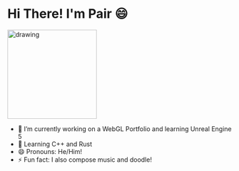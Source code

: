 # Hi There! I'm Pair 😄
<img src="https://user-images.githubusercontent.com/13032795/143080088-cd726866-f54e-48f5-a82a-6db470ff943d.png" alt="drawing" width="200"/>

- 🔭 I’m currently working on a WebGL Portfolio and learning Unreal Engine 5
- 🌱 Learning C++ and Rust
- 😄 Pronouns: He/Him!
- ⚡ Fun fact: I also compose music and doodle!
